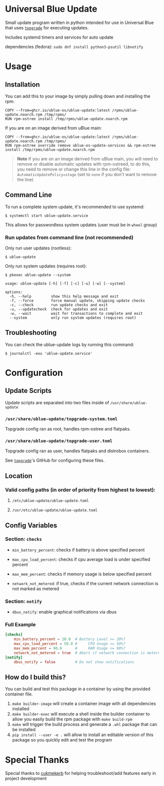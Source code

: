# Universal Blue Update

Small update program written in python intended for use in Universal Blue that uses [`topgrade`](https://github.com/topgrade-rs/topgrade) for executing updates.

Includes systemd timers and services for auto update

dependencies (fedora): ```sudo dnf install python3-psutil libnotify```


# Usage


## Installation

You can add this to your image by simply pulling down and installing the rpm:

```
COPY --from=ghcr.io/ublue-os/ublue-update:latest /rpms/ublue-update.noarch.rpm /tmp/rpms/
RUN rpm-ostree install /tmp/rpms/ublue-update.noarch.rpm
```

If you are on an image derived from uBlue main:

```
COPY --from=ghcr.io/ublue-os/ublue-update:latest /rpms/ublue-update.noarch.rpm /tmp/rpms/
RUN rpm-ostree override remove ublue-os-update-services && rpm-ostree install /tmp/rpms/ublue-update.noarch.rpm
```

> **Note**
> If you are on an image derived from uBlue main, you will need to remove or disable automatic updates with rpm-ostreed, to do this, you need to remove or change this line in the config file: `AutomaticUpdatePolicy=stage` (set to `none` if you don't want to remove the line)


## Command Line

To run a complete system update, it's recommended to use systemd:

```
$ systemctl start ublue-update.service
```

This allows for passwordless system updates (user must be in `wheel` group)


### Run updates from command line (not recommended)

Only run user updates (rootless):
```
$ ublue-update
```

Only run system updates (requires root):
```
$ pkexec ublue-update --system
```

```
usage: ublue-update [-h] [-f] [-c] [-u] [-w] [--system]

options:
  -h, --help         show this help message and exit
  -f, --force        force manual update, skipping update checks
  -c, --check        run update checks and exit
  -u, --updatecheck  check for updates and exit
  -w, --wait         wait for transactions to complete and exit
  --system           only run system updates (requires root)
```

## Troubleshooting

You can check the ublue-update logs by running this command:
```
$ journalctl -exu 'ublue-update.service'
```

# Configuration

## Update Scripts
Update scripts are separated into two files inside of `/usr/share/ublue-update`

### `/usr/share/ublue-update/topgrade-system.toml`
Topgrade config ran as root, handles rpm-ostree and flatpaks.

### `/usr/share/ublue-update/topgrade-user.toml`
Topgrade config ran as user, handles flatpaks and distrobox containers.

See [`topgrade`](https://github.com/topgrade-rs/topgrade)'s GitHub for configuring these files.


## Location

### Valid config paths (in order of priority from highest to lowest):

1. ```/etc/ublue-update/ublue-update.toml```

2. ```/usr/etc/ublue-update/ublue-update.toml```


## Config Variables
### Section: `checks`

* `min_battery_percent`: checks if battery is above specified percent

* `max_cpu_load_percent`: checks if cpu average load is under specified percent

* `max_mem_percent`: checks if memory usage is below specified percent

* `network_not_metered`: if true, checks if the current network connection is not marked as metered

### Section: `notify`

* `dbus_notify`: enable graphical notifications via dbus

### Full Example

```toml
[checks]
    min_battery_percent = 20.0  # Battery Level >= 20%?
    max_cpu_load_percent = 50.0 #     CPU Usage <= 50%?
    max_mem_percent = 90.0      #     RAM Usage <= 90%?
    network_not_metered = true  # Abort if network connection is metered
[notify]
    dbus_notify = false         # Do not show notifications
```

## How do I build this?

You can build and test this package in a container by using the provided container file.

1. `make builder-image` will create a container image with all dependencies installed
2. `make builder-exec` will execute a shell inside the builder container to allow you easily build the rpm package with `make build-rpm`
3. `make` will trigger the build process and generate a `.whl` package that can be installed
4. `pip install --user -e .` will allow to install an editable version of this package so you quickly edit and test the program

# Special Thanks

Special thanks to [cukmekerb](https://github.com/cukmekerb) for helping troubleshoot/add features early in project development

